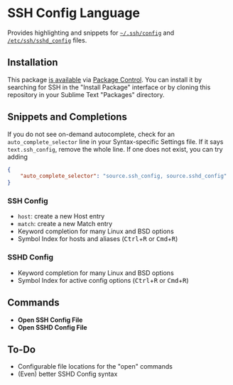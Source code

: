 # SSH Config Language

Provides highlighting and snippets for [`~/.ssh/config`][man-ssh-config] and [`/etc/ssh/sshd_config`][man-sshd-config] files.

## Installation

This package [is available][pkg] via [Package Control][pkg-ctrl]. You can install it by searching for SSH in the "Install Package" interface or by cloning this repository in your Sublime Text "Packages" directory.

## Snippets and Completions

If you do not see on-demand autocomplete, check for an `auto_complete_selector` line in your Syntax-specific Settings file. If it says `text.ssh_config`, remove the whole line. If one does not exist, you can try adding

``` json
{
    "auto_complete_selector": "source.ssh_config, source.sshd_config"
}
```

### SSH Config

- `host`: create a new Host entry
- `match`: create a new Match entry
- Keyword completion for many Linux and BSD options
- Symbol Index for hosts and aliases (<kbd>Ctrl</kbd>+<kbd>R</kbd> or <kbd>Cmd</kbd>+<kbd>R</kbd>)

### SSHD Config

- Keyword completion for many Linux and BSD options
- Symbol Index for active config options (<kbd>Ctrl</kbd>+<kbd>R</kbd> or <kbd>Cmd</kbd>+<kbd>R</kbd>)

## Commands

- **Open SSH Config File**
- **Open SSHD Config File**

## To-Do

- Configurable file locations for the "open" commands
- (Even) better SSHD Config syntax

[man-ssh-config]: http://man7.org/linux/man-pages/man5/ssh_config.5.html
[man-sshd-config]: http://man7.org/linux/man-pages/man5/sshd_config.5.html
[pkg]: https://packagecontrol.io/packages/SSH%20Config
[pkg-ctrl]: https://packagecontrol.io
